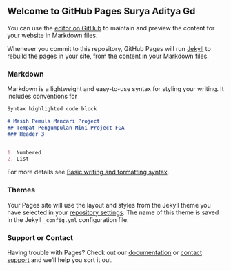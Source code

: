 ## Welcome to GitHub Pages Surya Aditya Gd

You can use the [editor on GitHub](https://github.com/saditya2610/kalkulator/edit/gh-pages/index.md) to maintain and preview the content for your website in Markdown files.

Whenever you commit to this repository, GitHub Pages will run [Jekyll](https://jekyllrb.com/) to rebuild the pages in your site, from the content in your Markdown files.

### Markdown

Markdown is a lightweight and easy-to-use syntax for styling your writing. It includes conventions for

```markdown
Syntax highlighted code block

# Masih Pemula Mencari Project
## Tempat Pengumpulan Mini Project FGA
### Header 3


1. Numbered
2. List


```

For more details see [Basic writing and formatting syntax](https://docs.github.com/en/github/writing-on-github/getting-started-with-writing-and-formatting-on-github/basic-writing-and-formatting-syntax).

### Themes

Your Pages site will use the layout and styles from the Jekyll theme you have selected in your [repository settings](https://github.com/saditya2610/kalkulator/settings/pages). The name of this theme is saved in the Jekyll `_config.yml` configuration file.

### Support or Contact

Having trouble with Pages? Check out our [documentation](https://docs.github.com/categories/github-pages-basics/) or [contact support](https://support.github.com/contact) and we’ll help you sort it out.
